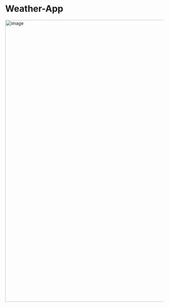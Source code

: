 ﻿# Weather-App

 <img width="557" height="899" alt="image" src="https://github.com/user-attachments/assets/ae70b79e-2491-4880-a53a-78b1aaa880d4" />


